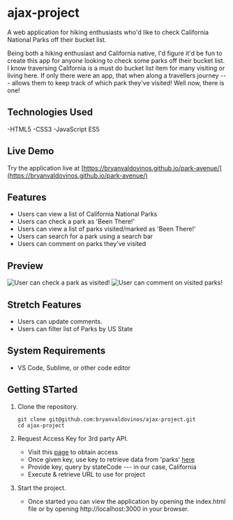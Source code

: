 # ajax-project

A web application for hiking enthusiasts who'd like to check California National Parks off their bucket list.

Being both a hiking enthusiast and California native, I'd figure it'd be fun to create this app for anyone looking to check some parks off their bucket list. I know traversing California is a must do bucket list item for many visiting or living here. If only there were an app, that when along a travellers journey --- allows them to keep track of which park they've visited! Well now, there is one!

## Technologies Used

-HTML5
-CSS3
-JavaScript ES5

## Live Demo

Try the application live at [https://bryanvaldovinos.github.io/park-avenue/](https://bryanvaldovinos.github.io/park-avenue/)

## Features 

- Users can view a list of California National Parks
- Users can check a park as 'Been There!'
- Users can view a list of parks visited/marked as 'Been There!'
- Users can search for a park using a search bar
- Users can comment on parks they've visited

## Preview

![User can check a park as visited!](https://github.com/bryanvaldovinos/ajax-project/blob/main/images/checkoff.gif)
![User can comment on visited parks!](https://github.com/bryanvaldovinos/ajax-project/blob/main/images/commentpark.gif)

## Stretch Features 

- Users can update comments.
- Users can filter list of Parks by US State

## System Requirements

- VS Code, Sublime, or other code editor

## Getting STarted

1. Clone the repository.
    ``` shell
    git clone git@github.com:bryanvaldovinos/ajax-project.git
    cd ajax-project
     ```
2. Request Access Key for 3rd party API.

    - Visit this [page](https://www.nps.gov/subjects/developer/get-started.htm) to obtain access
    - Once given key, use key to retrieve data from 'parks' [here](https://www.nps.gov/subjects/developer/api-documentation.htm#/parks/getPark)
    - Provide key, query by stateCode --- in our case, California
    - Execute & retrieve URL to use for project

3. Start the project. 
    - Once started you can view the application by opening the index.html file or by opening http://localhost:3000 in your browser.
    


